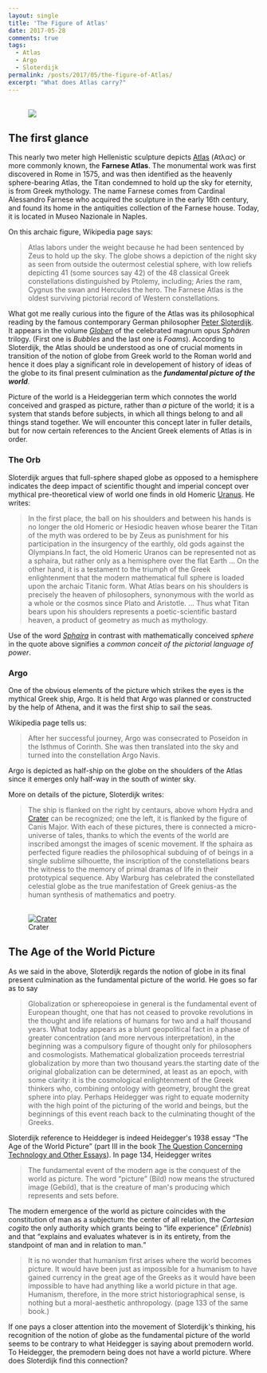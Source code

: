 ```yaml
---
layout: single
title: 'The Figure of Atlas'
date: 2017-05-28
comments: true
tags:
  - Atlas
  - Argo
  - Sloterdijk
permalink: /posts/2017/05/the-figure-of-Atlas/  
excerpt: "What does Atlas carry?"
---
```

<!--
<div class="thumbnail">	
  <img src="{{ site.baseurl }}/images/atlas.jpg" alt="Atlas" >	
</div>
-->

<!--
{% include image.html url="/images/atlas.jpg" description="Atlas" %}
-->

<figure>  
<br/><img src='/images/atlas.jpg'>
<FIGCAPTION></FIGCAPTION>
</figure>

## The first glance 

This nearly two meter high Hellenistic sculpture depicts [Atlas][1] (Ατλας) or more commonly known, the **Farnese Atlas**. The monumental work was first discovered in Rome in 1575, and was then identified as the heavenly sphere-bearing Atlas, the Titan condemned to hold up the sky for eternity, is from Greek mythology. The name Farnese comes from Cardinal Alessandro Farnese who acquired the sculpture in the early 16th century, and found its home in the antiquities collection of the Farnese house. Today, it is located in Museo Nazionale in Naples.    


On this archaic figure, Wikipedia page says: 

>Atlas labors under the weight because he had been sentenced by Zeus to hold up the sky. The globe shows a depiction of the night sky as seen from outside the outermost celestial sphere, with low reliefs depicting 41 (some sources say 42) of the 48 classical Greek constellations distinguished by Ptolemy, including; Aries the ram, Cygnus the swan and Hercules the hero. The Farnese Atlas is the oldest surviving pictorial record of Western constellations.

What got me really curious into the figure of the Atlas was its philosophical reading by the famous contemporary German philosopher [Peter Sloterdijk][2]. It appears in the volume [_Globen_][3] of the celebrated magnum opus _Sphären_ trilogy. (First one is _Bubbles_ and the last one is _Foams_). According to Sloterdijk, the Atlas should be understood as one of crucial moments in transition of the notion of globe from Greek world to the Roman world and hence it does play a significant role in developement of history of ideas of the globe to its final present culmination as the _**fundamental picture of the world**_. 

Picture of the world is a Heideggerian term which connotes the world conceived and grasped as picture, rather than _a_ picture of the world; it is a system that stands before subjects, in which all things belong to and all things stand together. We will encounter this concept later in fuller details, but for now certain references to the Ancient Greek elements of Atlas is in order. 


### The Orb

Sloterdijk argues that full-sphere shaped globe as opposed to a hemisphere indicates the deep impact of scientific thought and imperial concept over mythical pre-theoretical view of world one finds in old Homeric [Uranus][7]. He writes: 

> In the first place, the ball on his shoulders and between his hands is no longer the old Homeric or Hesiodic heaven whose bearer the Titan of the myth was ordered to be by Zeus as punishment for his participation in the insurgency of the earthly, old gods against the Olympians.In fact, the old Homeric Uranos can be represented not as a sphaira, but rather only as a hemisphere over the flat Earth ... On the other hand, it is a testament to the triumph of the Greek enlightenment that the modern mathematical full sphere is loaded upon the archaic Titanic form. What Atlas bears on his shoulders is precisely the heaven of philosophers, synonymous with the world as a whole or the cosmos since Plato and Aristotle. ... Thus what Titan bears upon his shoulders represents a poetic-scientific bastard heaven, a product of geometry as much as mythology.     

Use of the word [_Sphaira_][8] in contrast with mathematically conceived _sphere_ in the quote above signifies a _common conceit of the pictorial language of power_.   


### Argo

One of the obvious elements of the picture which strikes the eyes is the mythical Greek ship, Argo. It is held that Argo was planned or constructed by the help of Athena, and it was the first ship to sail the seas. 

Wikipedia page tells us:

>After her successful journey, Argo was consecrated to Poseidon in the Isthmus of Corinth. She was then translated into the sky and turned into the constellation Argo Navis.

Argo is depicted as half-ship on the globe on the shoulders of the Atlas since it emerges only half-way in the south of winter sky. 


More on details of the picture, Sloterdijk writes: 

> The ship is flanked on the right by centaurs, above whom Hydra and [Crater][6] can be recognized; one the left, it is flanked by the figure of Canis Major. With each of these pictures, there is connected a micro-universe of tales, thanks to which the events of the world are inscribed amongst the images of scenic movement. If the sphaira as perfected figure readies the philosophical subduing of of beings in a single sublime silhouette, the inscription of the constellations bears the witness to the memory of primal dramas of life in their prototypical sequence. Aby Warburg has celebrated the constellated celestial globe as the true manifestation of Greek genius-as the human synthesis of mathematics and poetry. 

<figure>
<a href="https://wiki2.org/en/Crater_(constellation)">  
<br/><img src='/images/Hydra-Crater.jpg' alt="Crater">
</a> 
<FIGCAPTION>Crater</FIGCAPTION>
</figure>

<!--
<div class="thumbnail">
  <img src="{{ site.baseurl }}/images/Hydra-Crater.jpg" alt="Crater" >	
</div>
-->


## The Age of the World Picture

As we said in the above, Sloterdijk regards the notion of globe in its final present culmination as the fundamental picture of the world. He goes so far as to say

> Globalization or sphereopoiese in general is the fundamental event of European
thought, one that has not ceased to provoke revolutions in the thought and life
relations of humans for two and a half thousand years. What today appears as a blunt
geopolitical fact in a phase of greater concentration (and more nervous interpretation),
in the beginning was a compulsory figure of thought only for philosophers and
cosmologists. Mathematical globalization proceeds terrestrial globalization by more
than two thousand years.the starting date of the original globalization can be determined, at least
as an epoch, with some clarity: it is the cosmological enlightenment of the Greek
thinkers who, combining ontology with geometry, brought the great sphere into play.
Perhaps Heidegger was right to equate modernity with the high point of the picturing
of the world and beings, but the beginnings of this event reach back to the culminating
thought of the Greeks.

Sloterdijk reference to Heiddeger is indeed Heidegger's 1938 essay <q>The Age of the World Picture</q> (part III in the book [The Question Concerning Technology and Other Essays][5]). In page 134, Heidegger writes 
> The fundamental event of the modern age is the conquest of the world as picture. The word <q>picture</q> (Bild) now means the structured image (Gebild), that is the creature of man's producing which represents and sets before.

The modern emergence of the world as picture coincides with the constitution of man as a subjectum: the center of all relation, the _Cartesian cogito_ the only authority which grants being to <q>life experience</q> (_Erlebnis_) and that <q>explains and evaluates whatever is in its entirety, from the standpoint of man and in relation to man.</q> 

>It is no wonder that humanism first arises where the world becomes picture. It would have been just as impossible for a humanism
to have gained currency in the great age of the Greeks as it would have been impossible to have had anything like a world
picture in that age. Humanism, therefore, in the more strict historiographical sense, is nothing but a moral-aesthetic anthropology. (page 133 of the same book.)


If one pays a closer attention into the movement of Sloterdijk's thinking, his recognition of the notion of globe as the fundamental picture of the world seems to be contrary to what Heidegger is saying about premodern world. To Heidegger, the premodern being does not have a world picture. Where does Sloterdijk find this connection? 



[1]: https://wiki2.org/en/Atlas_(mythology)
[2]: https://mitpress.mit.edu/authors/peter-sloterdijk
[3]: https://mitpress.mit.edu/books/globes
[4]: http://culturalpolitics.dukejournals.org/content/3/3/393.short
[5]: http://ssbothwell.com/documents/ebooksclub.org__The_Question_Concerning_Technology_and_Other_Essays.pdf
[6]: https://wiki2.org/en/Crater_(constellation)
[7]: https://wiki2.org/en/Uranus_(mythology)
[8]: http://www.oxfordreference.com/view/10.1093/acref/9780195046526.001.0001/acref-9780195046526-e-5080
